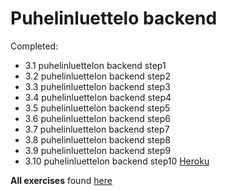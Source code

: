 # Puhelinluettelo backend

Completed:
- 3.1 puhelinluettelon backend step1
- 3.2 puhelinluettelon backend step2
- 3.3 puhelinluettelon backend step3
- 3.4 puhelinluettelon backend step4
- 3.5 puhelinluettelon backend step5
- 3.6 puhelinluettelon backend step6
- 3.7 puhelinluettelon backend step7
- 3.8 puhelinluettelon backend step8
- 3.9 puhelinluettelon backend step9
- 3.10 puhelinluettelon backend step10 [Heroku](https://puhelinluettelo-583475145.herokuapp.com/api/persons)

**All exercises** found [here](https://github.com/kosvi/HY_FullStack)
